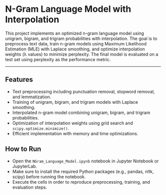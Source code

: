 # N-Gram Language Model with Interpolation

This project implements an optimized n-gram language model using unigram, bigram, and trigram probabilities with interpolation. The goal is to preprocess text data, train n-gram models using Maximum Likelihood Estimation (MLE) with Laplace smoothing, and optimize interpolation weights (λ values) to minimize perplexity. The final model is evaluated on a test set using perplexity as the performance metric.

---

## Features

- Text preprocessing including punctuation removal, stopword removal, and lemmatization.
- Training of unigram, bigram, and trigram models with Laplace smoothing.
- Interpolated n-gram model combining unigram, bigram, and trigram probabilities.
- Optimization of interpolation weights using grid search and `scipy.optimize.minimize()`.
- Efficient implementation with memory and time optimizations.

## How to Run

- Open the `NGram_Language_Model.ipynb` notebook in Jupyter Notebook or JupyterLab.
- Make sure to install the required Python packages (e.g., pandas, nltk, scipy) before running the notebook.
- Execute the cells in order to reproduce preprocessing, training, and evaluation steps.
